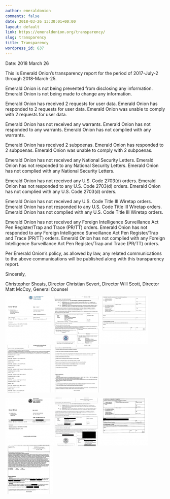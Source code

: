 ```yaml
---
author: emeraldonion
comments: false
date: 2018-03-26 13:30:01+00:00
layout: default
link: https://emeraldonion.org/transparency/
slug: transparency
title: Transparency
wordpress_id: 637
---
```


Date: 2018 March 26

This is Emerald Onion’s transparency report for the period of 2017-July-2 through 2018-March-25.

Emerald Onion is not being prevented from disclosing any information.
Emerald Onion is not being made to change any information.

Emerald Onion has received 2 requests for user data.
Emerald Onion has responded to 2 requests for user data.
Emerald Onion was unable to comply with 2 requests for user data.

Emerald Onion has not received any warrants.
Emerald Onion has not responded to any warrants.
Emerald Onion has not complied with any warrants.

Emerald Onion has received 2 subpoenas.
Emerald Onion has responded to 2 subpoenas.
Emerald Onion was unable to comply with 2 subpoenas.

Emerald Onion has not received any National Security Letters.
Emerald Onion has not responded to any National Security Letters.
Emerald Onion has not complied with any National Security Letters.

Emerald Onion has not received any U.S. Code 2703(d) orders.
Emerald Onion has not responded to any U.S. Code 2703(d) orders.
Emerald Onion has not complied with any U.S. Code 2703(d) orders.

Emerald Onion has not received any U.S. Code Title III Wiretap orders.
Emerald Onion has not responded to any U.S. Code Title III Wiretap orders.
Emerald Onion has not complied with any U.S. Code Title III Wiretap orders.

Emerald Onion has not received any Foreign Intelligence Surveillance Act Pen Register/Trap and Trace (PR/TT) orders.
Emerald Onion has not responded to any Foreign Intelligence Surveillance Act Pen Register/Trap and Trace (PR/TT) orders.
Emerald Onion has not complied with any Foreign Intelligence Surveillance Act Pen Register/Trap and Trace (PR/TT) orders.

Per Emerald Onion’s policy, as allowed by law, any related communications to the above communications will be published along with this transparency report.

Sincerely,

Christopher Sheats, Director
Christian Severt, Director
Will Scott, Director
Matt McCoy, General Counsel


<section class="transparency-docs">
<a href="/images/IHP2018-425-Emerald-Onion-summons-1of5.png"><img src="/images/IHP2018-425-Emerald-Onion-summons-1of5-150x150.png" alt="Page 1 of Emerald Onion DHS Summons Thumbnail"></a><a href="/images/IHP2018-425-Emerald-Onion-summons-2of5.png"><img src="/images/IHP2018-425-Emerald-Onion-summons-2of5-150x150.png" alt="Page 2 of Emerald Onion DHS Summons Thumbnail"></a><a href="/images/IHP2018-425-Emerald-Onion-summons-3of5.png"><img src="/images/IHP2018-425-Emerald-Onion-summons-3of5-150x150.png" alt="Page 3 of Emerald Onion DHS Summons Thumbnail"></a><a href="/images/IHP2018-425-Emerald-Onion-summons-4of5.png"><img src="/images/IHP2018-425-Emerald-Onion-summons-4of5-150x150.png" alt="Page 4 of Emerald Onion DHS Summons Thumbnail"></a><a href="images/IHP2018-425-Emerald-Onion-summons-5of5.png"><img src="/images/IHP2018-425-Emerald-Onion-summons-5of5-150x150.png" alt="Page 5 of Emerald Onion DHS Summons Thumbnail"></a>

<a href="/images/Summons-ICE-HSI-CR-2018-00102-CR07QS18CR0007-signed-Emerald-Onion-1of4.png" alt="Page 1 of Emerald Onion ICE Summons" target="_blank"><img src="/images/Summons-ICE-HSI-CR-2018-00102-CR07QS18CR0007-signed-Emerald-Onion-1of4-150x150.png" alt="Page 1 of Emerald Onion ICE Summons Thumbnail"></a><a href="/images/Summons-ICE-HSI-CR-2018-00102-CR07QS18CR0007-signed-Emerald-Onion-2of4.png" alt="Page 2 of Emerald Onion ICE Summons" target="_blank"><img src="/images/Summons-ICE-HSI-CR-2018-00102-CR07QS18CR0007-signed-Emerald-Onion-2of4-150x150.png" alt="Page 2 of Emerald Onion ICE Summons Thumbnail"></a><a href="/images/Summons-ICE-HSI-CR-2018-00102-CR07QS18CR0007-signed-Emerald-Onion-3of4.png" alt="Page 3 of Emerald Onion ICE Summons" target="_blank"><img src="/images/Summons-ICE-HSI-CR-2018-00102-CR07QS18CR0007-signed-Emerald-Onion-3of4-150x150.png" alt="Page 3 of Emerald Onion ICE Summons Thumbnail"></a><a href="/images/Summons-ICE-HSI-CR-2018-00102-CR07QS18CR0007-signed-Emerald-Onion-4of4.png" alt="Page 4 of Emerald Onion ICE Summons" target="_blank"><img src="/images/Summons-ICE-HSI-CR-2018-00102-CR07QS18CR0007-signed-Emerald-Onion-4of4-150x150.png" alt="Page 4 of Emerald Onion ICE Summons Thumbnail"></a>
</section>
